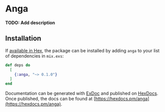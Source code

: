 # Anga

**TODO: Add description**

## Installation

If [available in Hex](https://hex.pm/docs/publish), the package can be installed
by adding `anga` to your list of dependencies in `mix.exs`:

```elixir
def deps do
  [
    {:anga, "~> 0.1.0"}
  ]
end
```

Documentation can be generated with [ExDoc](https://github.com/elixir-lang/ex_doc)
and published on [HexDocs](https://hexdocs.pm). Once published, the docs can
be found at [https://hexdocs.pm/anga](https://hexdocs.pm/anga).

